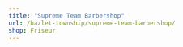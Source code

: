 ```yaml
---
title: "Supreme Team Barbershop"
url: /hazlet-township/supreme-team-barbershop/
shop: Friseur
---
```

